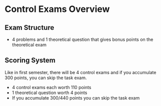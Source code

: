# Control Exams Overview

## Exam Structure
- 4 problems and 1 theoretical question that gives bonus points on the theoretical exam

## Scoring System
Like in first semester, there will be 4 control exams and if you accumulate 300 points, you can skip the task exam. 

- 4 control exams each worth 110 points
- 1 theoretical question worth 4 points
- If you accumulate 300/440 points you can skip the task exam

